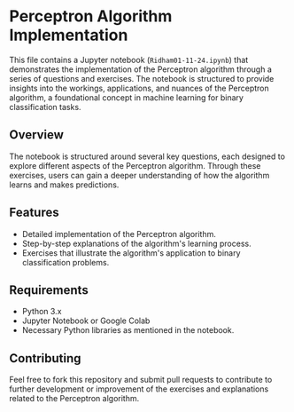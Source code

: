 # Perceptron Algorithm Implementation

This file contains a Jupyter notebook (`Ridham01-11-24.ipynb`) that demonstrates the implementation of the Perceptron algorithm through a series of questions and exercises. The notebook is structured to provide insights into the workings, applications, and nuances of the Perceptron algorithm, a foundational concept in machine learning for binary classification tasks.

## Overview

The notebook is structured around several key questions, each designed to explore different aspects of the Perceptron algorithm. Through these exercises, users can gain a deeper understanding of how the algorithm learns and makes predictions.

## Features

- Detailed implementation of the Perceptron algorithm.
- Step-by-step explanations of the algorithm's learning process.
- Exercises that illustrate the algorithm's application to binary classification problems.

## Requirements

- Python 3.x
- Jupyter Notebook or Google Colab
- Necessary Python libraries as mentioned in the notebook.

## Contributing

Feel free to fork this repository and submit pull requests to contribute to further development or improvement of the exercises and explanations related to the Perceptron algorithm.